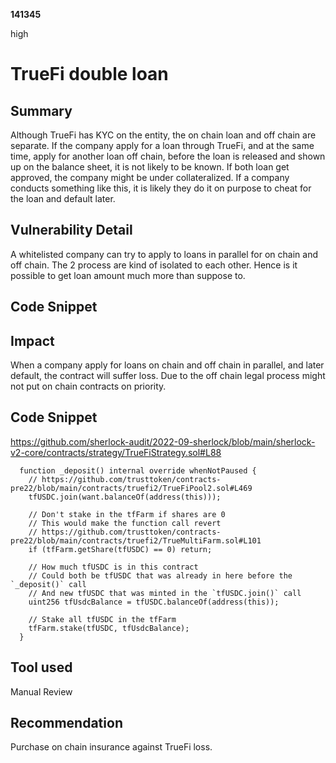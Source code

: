 __141345__

high

# TrueFi double loan

## Summary

Although TrueFi has KYC on the entity, the on chain loan and off chain are separate. If the company apply for a loan through TrueFi, and at the same time, apply for another loan off chain, before the loan is released and shown up on the balance sheet, it is not likely to be known. If both loan get approved, the company might be under collateralized. If a company conducts something like this, it is likely they do it on purpose to cheat for the loan and default later.

## Vulnerability Detail

A whitelisted company can try to apply to loans in parallel for on chain and off chain. The 2 process are kind of isolated to each other. Hence is it possible to get loan amount much more than suppose to.

## Code Snippet

## Impact

When a company apply for loans on chain and off chain in parallel, and later default, the contract will suffer loss. Due to the off chain legal process might not put on chain contracts on priority.

## Code Snippet

https://github.com/sherlock-audit/2022-09-sherlock/blob/main/sherlock-v2-core/contracts/strategy/TrueFiStrategy.sol#L88

```solidity
  function _deposit() internal override whenNotPaused {
    // https://github.com/trusttoken/contracts-pre22/blob/main/contracts/truefi2/TrueFiPool2.sol#L469
    tfUSDC.join(want.balanceOf(address(this)));

    // Don't stake in the tfFarm if shares are 0
    // This would make the function call revert
    // https://github.com/trusttoken/contracts-pre22/blob/main/contracts/truefi2/TrueMultiFarm.sol#L101
    if (tfFarm.getShare(tfUSDC) == 0) return;

    // How much tfUSDC is in this contract
    // Could both be tfUSDC that was already in here before the `_deposit()` call
    // And new tfUSDC that was minted in the `tfUSDC.join()` call
    uint256 tfUsdcBalance = tfUSDC.balanceOf(address(this));

    // Stake all tfUSDC in the tfFarm
    tfFarm.stake(tfUSDC, tfUsdcBalance);
  }
```


## Tool used

Manual Review

## Recommendation

Purchase on chain insurance against TrueFi loss.

